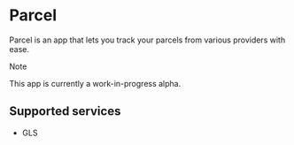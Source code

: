 # Parcel
Parcel is an app that lets you track your parcels from various providers with ease.

> [!NOTE]
> This app is currently a work-in-progress alpha.

## Supported services
- GLS
